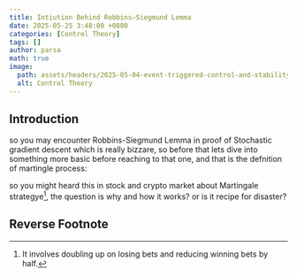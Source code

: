 ```yaml
---
title: Intiution Behind Robbins–Siegmund Lemma 
date: 2025-05-25 3:48:00 +0800
categories: [Control Theory]
tags: []
author: parsa
math: true
image:
  path: assets/headers/2025-05-04-event-triggered-control-and-stability.png
  alt: Control Theory
---
```


## Introduction
so you may encounter Robbins-Siegmund Lemma in proof of Stochastic gradient descent which is really bizzare, so before that lets dive into something more basic before reaching to that one, and that is the defnition of martingle process:

so you might heard this in stock and crypto market about Martingale strategye[^footnote], the question  is why and how it works? or is it recipe for disaster?



## Reverse Footnote

[^footnote]: It involves doubling up on losing bets and reducing winning bets by half.

